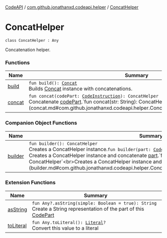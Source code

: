 [CodeAPI](../../index.md) / [com.github.jonathanxd.codeapi.helper](../index.md) / [ConcatHelper](.)

# ConcatHelper

`class ConcatHelper : Any`

Concatenation helper.

### Functions

| Name | Summary |
|---|---|
| [build](build.md) | `fun build(): `[`Concat`](../../com.github.jonathanxd.codeapi.base/-concat/index.md)<br>Builds [Concat](../../com.github.jonathanxd.codeapi.base/-concat/index.md) instance with concatenations. |
| [concat](concat.md) | `fun concat(codePart: `[`CodeInstruction`](../../com.github.jonathanxd.codeapi/-code-instruction.md)`): ConcatHelper`<br>Concatenate [codePart](concat.md#com.github.jonathanxd.codeapi.helper.ConcatHelper$concat(com.github.jonathanxd.codeapi.CodeInstruction)/codePart).`fun concat(str: String): ConcatHelper`<br>Concatenate [str](concat.md#com.github.jonathanxd.codeapi.helper.ConcatHelper$concat(kotlin.String)/str). |

### Companion Object Functions

| Name | Summary |
|---|---|
| [builder](builder.md) | `fun builder(): ConcatHelper`<br>Creates a ConcatHelper instance.`fun builder(part: `[`CodeInstruction`](../../com.github.jonathanxd.codeapi/-code-instruction.md)`): ConcatHelper`<br>Creates a ConcatHelper instance and concatenate [part](builder.md#com.github.jonathanxd.codeapi.helper.ConcatHelper.Companion$builder(com.github.jonathanxd.codeapi.CodeInstruction)/part).`fun builder(str: String): ConcatHelper`<br>Creates a ConcatHelper instance and concatenate [str](builder.md#com.github.jonathanxd.codeapi.helper.ConcatHelper.Companion$builder(kotlin.String)/str). |

### Extension Functions

| Name | Summary |
|---|---|
| [asString](../../com.github.jonathanxd.codeapi.util/kotlin.-any/as-string.md) | `fun Any?.asString(simple: Boolean = true): String`<br>Create a String representation of the part of this [CodePart](../../com.github.jonathanxd.codeapi/-code-part/index.md) |
| [toLiteral](../../com.github.jonathanxd.codeapi.util.conversion/kotlin.-any/to-literal.md) | `fun Any.toLiteral(): `[`Literal`](../../com.github.jonathanxd.codeapi.literal/-literal/index.md)`?`<br>Convert this value to a literal |
